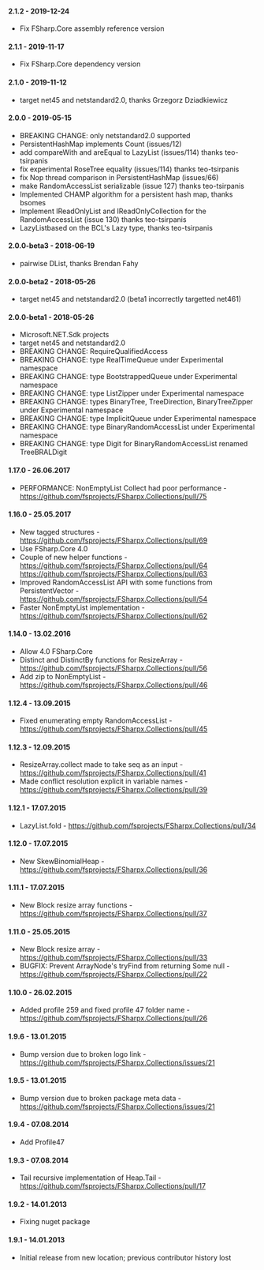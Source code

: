 #### 2.1.2 - 2019-12-24
* Fix FSharp.Core assembly reference version

#### 2.1.1 - 2019-11-17
* Fix FSharp.Core dependency version

#### 2.1.0 - 2019-11-12
* target net45 and netstandard2.0, thanks Grzegorz Dziadkiewicz

#### 2.0.0 - 2019-05-15
* BREAKING CHANGE: only netstandard2.0 supported
* PersistentHashMap implements Count (issues/12)
* add compareWith and areEqual to LazyList (issues/114) thanks teo-tsirpanis
* fix experimental RoseTree equality (issues/114) thanks teo-tsirpanis
* fix Nop thread comparison in PersistentHashMap (issues/66)
* make RandomAccessList serializable (issue 127) thanks teo-tsirpanis
* Implemented CHAMP algorithm for a persistent hash map, thanks bsomes 
* Implement IReadOnlyList and IReadOnlyCollection for the RandomAccessList (issue 130) thanks teo-tsirpanis
* LazyListbased on the BCL's Lazy type, thanks teo-tsirpanis

#### 2.0.0-beta3 - 2018-06-19
* pairwise DList, thanks Brendan Fahy

#### 2.0.0-beta2 - 2018-05-26
* target net45 and netstandard2.0 (beta1 incorrectly targetted net461)

#### 2.0.0-beta1 - 2018-05-26
* Microsoft.NET.Sdk projects
* target net45 and netstandard2.0
* BREAKING CHANGE: RequireQualifiedAccess
* BREAKING CHANGE: type RealTimeQueue under Experimental namespace
* BREAKING CHANGE: type BootstrappedQueue under Experimental namespace
* BREAKING CHANGE: type ListZipper under Experimental namespace
* BREAKING CHANGE: types BinaryTree, TreeDirection, BinaryTreeZipper under Experimental namespace
* BREAKING CHANGE: type ImplicitQueue under Experimental namespace
* BREAKING CHANGE: type BinaryRandomAccessList under Experimental namespace
* BREAKING CHANGE: type Digit for BinaryRandomAccessList renamed TreeBRALDigit

#### 1.17.0 - 26.06.2017
* PERFORMANCE: NonEmptyList Collect had poor performance - https://github.com/fsprojects/FSharpx.Collections/pull/75

#### 1.16.0 - 25.05.2017
* New tagged structures - https://github.com/fsprojects/FSharpx.Collections/pull/69
* Use FSharp.Core 4.0 
* Couple of new helper functions - https://github.com/fsprojects/FSharpx.Collections/pull/64 https://github.com/fsprojects/FSharpx.Collections/pull/63
* Improved RandomAccessList API with some functions from PersistentVector - https://github.com/fsprojects/FSharpx.Collections/pull/54
* Faster NonEmptyList implementation - https://github.com/fsprojects/FSharpx.Collections/pull/62

#### 1.14.0 - 13.02.2016 
* Allow 4.0 FSharp.Core 
* Distinct and DistinctBy functions for ResizeArray - https://github.com/fsprojects/FSharpx.Collections/pull/56
* Add zip to NonEmptyList - https://github.com/fsprojects/FSharpx.Collections/pull/46
 
#### 1.12.4 - 13.09.2015 
* Fixed enumerating empty RandomAccessList - https://github.com/fsprojects/FSharpx.Collections/pull/45

#### 1.12.3 - 12.09.2015 
* ResizeArray.collect made to take seq as an input - https://github.com/fsprojects/FSharpx.Collections/pull/41
* Made conflict resolution explicit in variable names - https://github.com/fsprojects/FSharpx.Collections/pull/39

#### 1.12.1 - 17.07.2015 
* LazyList.fold - https://github.com/fsprojects/FSharpx.Collections/pull/34

#### 1.12.0 - 17.07.2015 
* New SkewBinomialHeap - https://github.com/fsprojects/FSharpx.Collections/pull/36

#### 1.11.1 - 17.07.2015 
* New Block resize array functions - https://github.com/fsprojects/FSharpx.Collections/pull/37

#### 1.11.0 - 25.05.2015 
* New Block resize array - https://github.com/fsprojects/FSharpx.Collections/pull/33
* BUGFIX: Prevent ArrayNode's tryFind from returning Some null - https://github.com/fsprojects/FSharpx.Collections/pull/22

#### 1.10.0 - 26.02.2015 
* Added profile 259 and fixed profile 47 folder name - https://github.com/fsprojects/FSharpx.Collections/pull/26

#### 1.9.6 - 13.01.2015 
* Bump version due to broken logo link - https://github.com/fsprojects/FSharpx.Collections/issues/21

#### 1.9.5 - 13.01.2015 
* Bump version due to broken package meta data - https://github.com/fsprojects/FSharpx.Collections/issues/21

#### 1.9.4 - 07.08.2014 
* Add Profile47

#### 1.9.3 - 07.08.2014 
* Tail recursive implementation of Heap.Tail - https://github.com/fsprojects/FSharpx.Collections/pull/17

#### 1.9.2 - 14.01.2013 
* Fixing nuget package

#### 1.9.1 - 14.01.2013 
* Initial release from new location; previous contributor history lost
